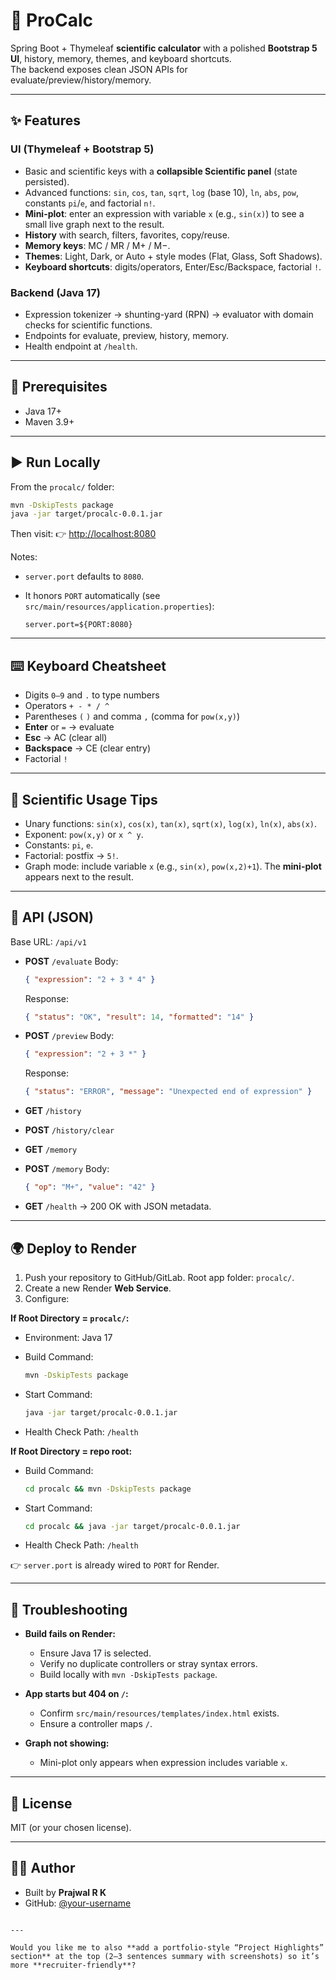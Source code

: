 
# 🔢 ProCalc

Spring Boot + Thymeleaf **scientific calculator** with a polished **Bootstrap 5 UI**, history, memory, themes, and keyboard shortcuts.  
The backend exposes clean JSON APIs for evaluate/preview/history/memory.

---

## ✨ Features

### UI (Thymeleaf + Bootstrap 5)
- Basic and scientific keys with a **collapsible Scientific panel** (state persisted).
- Advanced functions: `sin`, `cos`, `tan`, `sqrt`, `log` (base 10), `ln`, `abs`, `pow`, constants `pi`/`e`, and factorial `n!`.
- **Mini-plot**: enter an expression with variable `x` (e.g., `sin(x)`) to see a small live graph next to the result.
- **History** with search, filters, favorites, copy/reuse.
- **Memory keys**: MC / MR / M+ / M−.
- **Themes**: Light, Dark, or Auto + style modes (Flat, Glass, Soft Shadows).
- **Keyboard shortcuts**: digits/operators, Enter/Esc/Backspace, factorial `!`.

### Backend (Java 17)
- Expression tokenizer → shunting-yard (RPN) → evaluator with domain checks for scientific functions.
- Endpoints for evaluate, preview, history, memory.
- Health endpoint at `/health`.

---

## 🔧 Prerequisites

- Java 17+
- Maven 3.9+

---

## ▶️ Run Locally

From the `procalc/` folder:

```bash
mvn -DskipTests package
java -jar target/procalc-0.0.1.jar
````

Then visit:
👉 [http://localhost:8080](http://localhost:8080)

Notes:

* `server.port` defaults to `8080`.
* It honors `PORT` automatically (see `src/main/resources/application.properties`):

  ```properties
  server.port=${PORT:8080}
  ```

---

## ⌨️ Keyboard Cheatsheet

* Digits `0–9` and `.` to type numbers
* Operators `+ - * / ^`
* Parentheses `(` `)` and comma `,` (comma for `pow(x,y)`)
* **Enter** or `=` → evaluate
* **Esc** → AC (clear all)
* **Backspace** → CE (clear entry)
* Factorial `!`

---

## 📘 Scientific Usage Tips

* Unary functions: `sin(x)`, `cos(x)`, `tan(x)`, `sqrt(x)`, `log(x)`, `ln(x)`, `abs(x)`.
* Exponent: `pow(x,y)` or `x ^ y`.
* Constants: `pi`, `e`.
* Factorial: postfix → `5!`.
* Graph mode: include variable `x` (e.g., `sin(x)`, `pow(x,2)+1`). The **mini-plot** appears next to the result.

---

## 📡 API (JSON)

Base URL: `/api/v1`

* **POST** `/evaluate`
  Body:

  ```json
  { "expression": "2 + 3 * 4" }
  ```

  Response:

  ```json
  { "status": "OK", "result": 14, "formatted": "14" }
  ```

* **POST** `/preview`
  Body:

  ```json
  { "expression": "2 + 3 *" }
  ```

  Response:

  ```json
  { "status": "ERROR", "message": "Unexpected end of expression" }
  ```

* **GET** `/history`

* **POST** `/history/clear`

* **GET** `/memory`

* **POST** `/memory`
  Body:

  ```json
  { "op": "M+", "value": "42" }
  ```

* **GET** `/health` → 200 OK with JSON metadata.

---

## 🌍 Deploy to Render

1. Push your repository to GitHub/GitLab. Root app folder: `procalc/`.
2. Create a new Render **Web Service**.
3. Configure:

**If Root Directory = `procalc/`:**

* Environment: Java 17
* Build Command:

  ```bash
  mvn -DskipTests package
  ```
* Start Command:

  ```bash
  java -jar target/procalc-0.0.1.jar
  ```
* Health Check Path: `/health`

**If Root Directory = repo root:**

* Build Command:

  ```bash
  cd procalc && mvn -DskipTests package
  ```
* Start Command:

  ```bash
  cd procalc && java -jar target/procalc-0.0.1.jar
  ```
* Health Check Path: `/health`

👉 `server.port` is already wired to `PORT` for Render.

---

## 🐞 Troubleshooting

* **Build fails on Render:**

  * Ensure Java 17 is selected.
  * Verify no duplicate controllers or stray syntax errors.
  * Build locally with `mvn -DskipTests package`.

* **App starts but 404 on `/`:**

  * Confirm `src/main/resources/templates/index.html` exists.
  * Ensure a controller maps `/`.

* **Graph not showing:**

  * Mini-plot only appears when expression includes variable `x`.

---

## 📜 License

MIT (or your chosen license).

---

## 👨‍💻 Author

* Built by **Prajwal R K**
* GitHub: [@your-username](https://github.com/Prajwal-R-K/calculator-button-app.git)

```

---

Would you like me to also **add a portfolio-style “Project Highlights” section** at the top (2–3 sentences summary with screenshots) so it’s more **recruiter-friendly**?
```
